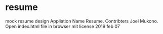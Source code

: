 # resume
mock resume design
Appliation Name Resume.
Contribters Joel Mukono.
Open index.html file in browser
mit license 2019 feb 07
